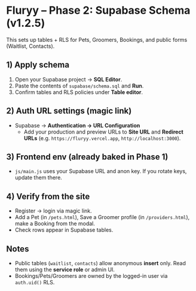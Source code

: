 
# Fluryy – Phase 2: Supabase Schema (v1.2.5)

This sets up tables + RLS for Pets, Groomers, Bookings, and public forms (Waitlist, Contacts).

## 1) Apply schema
1. Open your Supabase project → **SQL Editor**.
2. Paste the contents of `supabase/schema.sql` and **Run**.
3. Confirm tables and RLS policies under **Table editor**.

## 2) Auth URL settings (magic link)
- Supabase → **Authentication → URL Configuration**
  - Add your production and preview URLs to **Site URL** and **Redirect URLs** (e.g. `https://fluryy.vercel.app`, `http://localhost:3000`).

## 3) Frontend env (already baked in Phase 1)
- `js/main.js` uses your Supabase URL and anon key. If you rotate keys, update them there.

## 4) Verify from the site
- Register → login via magic link.
- Add a Pet (in `/pets.html`), Save a Groomer profile (in `/providers.html`), make a Booking from the modal.
- Check rows appear in Supabase tables.

## Notes
- Public tables (`waitlist`, `contacts`) allow anonymous **insert** only. Read them using the **service role** or admin UI.
- Bookings/Pets/Groomers are owned by the logged-in user via `auth.uid()` RLS.

